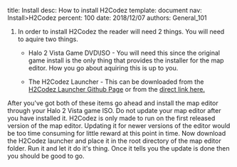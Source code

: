 title:      Install
desc:       How to install H2Codez
template:   document
nav:        Install>H2Codez
percent:    100
date:       2018/12/07
authors:    General_101

1. In order to install H2Codez the reader will need 2 things. You will need to aquire two things.

	* Halo 2 Vista Game DVD\ISO - You will need this since the original game install is the only thing that provides the installer for the map editor. How you go about aquiring this is up to you.

	* The H2Codez Launcher - This can be downloaded from the [H2Codez Launcher Github Page](https://github.com/Project-Cartographer/H2-Toolkit-Launcher) or from the [direct link here.](https://ci.appveyor.com/api/projects/num0005/h2-toolkit-launcher/artifacts/Launcher/bin/Release/H2CodezLauncher.exe)
		
After you've got both of these items go ahead and install the map editor through your Halo 2 Vista game ISO. Do not update your map editor after you have installed it. 
H2Codez is only made to run on the first released version of the map editor. Updating it for newer versions of the editor would be too time consuming for little reward at this point in time. 
Now download the H2Codez launcher and place it in the root directory of the map editor folder. Run it and let it do it's thing. Once it tells you the update is done then you should be good to go.
